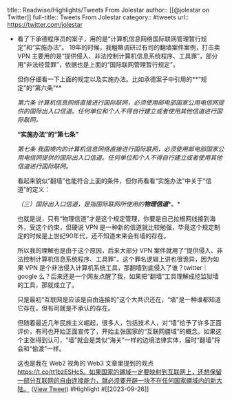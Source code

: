 title:: Readwise/Highlights/Tweets From Jolestar
author:: [[@jolestar on Twitter]]
full-title:: Tweets From Jolestar
category:: #tweets
url:: https://twitter.com/jolestar
- 看了下承德程序员的案子，用的是“计算机信息网络国际联网管理暂行规定”和“实施办法”。 19年的时候，我粗略调研过有司的翻墙案件案例，打击卖 VPN 主要用的是“提供侵入、非法控制计算机信息系统程序、工具罪”，部分用“非法经营罪”，依据也是上面的“国际联网管理暂行规定”。
  
  但你仔细看一下上面的规定以及实施办法。比如承德案子中引用的**“规定”的“第六条”**
  
  *第六条 计算机信息网络直接进行国际联网，必须使用邮电部国家公用电信网提供的国际出入口信道。任何单位和个人不得自行建立或者使用其他信道进行国际联网。*
  
  **“实施办法”的“第七条”**
  
  *第七条 我国境内的计算机信息网络直接进行国际联网，必须使用邮电部国家公用电信网提供的国际出入口信道。任何单位和个人不得自行建立或者使用其他信道进行国际联网。*
  
  看起来貌似“翻墙”也能符合上面的条件，但你再看看“实施办法”中关于“信道”的定义：
  
  *（三）国际出入口信道，是指国际联网所使用的****物理信道****。*
  
  也就是说，只有“物理信道”才是这个规定管理，你要是自己拉根网线接到海外，受这个约束，但硬说 VPN 是一种新的信道就比较勉强，毕竟这个规定制定的时候是上世纪90年代，还不知道未来会有墙的存在。
  
  所以我的理解也是由于这个原因，后来大部分 VPN 案件就用了“提供侵入、非法控制计算机信息系统程序、工具罪”。这个罪名逻辑上讲也很诡异，因为如果 VPN 是个非法侵入计算机系统工具，那翻墙到底侵入了谁？twitter｜google 么？后来还是一个网友点醒了我，如果把“翻墙”工具理解成挖监狱墙的工具，那就成立了。
  
  只是最初“互联网是应该是自由连接的”这个大共识还在，“墙”是一种谁都知道它存在，但有司就是不承认的存在。
  
  但随着最近几年民族主义崛起，很多人，包括技术人，对“墙”给予了许多正面评价，有司也开始正面宣传了，开始主张国家的“互联网疆域”的概念。如果这个主张得到认可，“墙”就会是类似“海关”一样的边境法律实体，届时“翻墙”将会和“偷渡”一样。
  
  这也是我在 Web2 视角的 Web3 文章里提到的观点 https://t.co/tt1bzESHc5。如果国家的疆域一定要映射到互联网上，还想保留一部分互联网的自由连接能力，就必须要开辟一块不在任何国家疆域内的新大陆。 ([View Tweet](https://twitter.com/jolestar/status/1706479516594684272)) #Highlight #[[2023-09-26]]